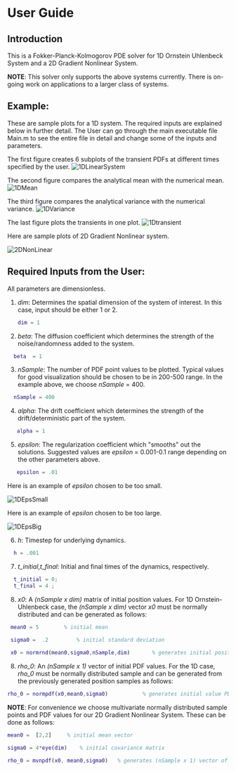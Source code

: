 
# User Guide

## Introduction 

This is a Fokker-Planck-Kolmogorov PDE solver for 1D Ornstein Uhlenbeck System and 
a 2D Gradient Nonlinear System.

**NOTE**: This solver only supports the above systems currently. There is on-going work on applications to a larger class of systems.


## Example:

These are sample plots for a 1D system. The required inputs are explained below in further detail.
The User can go through the main executable file Main.m to see the entire file in detail and change some of the inputs and parameters.

 
The first figure creates 6 subplots of the transient PDFs at different times specified by the user. 
![1DLinearSystem](Figs/Ex1DLinear.jpg)

The second figure compares the analytical mean with the numerical mean.
![1DMean](Figs/ExMean1D.jpg)

The third figure compares the analytical variance with the numerical variance.
![1DVariance](Figs/ExVariance1D.jpg)

The last figure plots the transients in one plot. 
![1Dtransient](Figs/TransientPlot.jpg)

Here are sample plots of 2D Gradient Nonlinear system.

![2DNonLinear](Figs/Ex2Dsystem.jpg)

## Required Inputs from the User:

All parameters are dimensionless. 

1. *dim*: Determines the spatial dimension of the system of interest. In this case, input should be  either 1 or 2.  

    ```matlab
    dim = 1
    ```
 2. *beta*: The diffusion coefficient which determines the strength of the noise/randomness added to the system.
  
  ```matlab
    beta  = 1
  ```
 
 3. *nSample*: The number of PDF point values to be plotted. Typical values for good visualization should be chosen to be in 200-500 range. In the example above, we choose *nSample* = 400.
 
  ```matlab 
    nSample = 400 
  ```
 4. *alpha*: The drift coefficient which determines the strength of the drift/deterministic part of the system.
 
 ```matlab 
    alpha = 1
  ```
 5. *epsilon*: The regularization coefficient which "smooths" out the solutions. Suggested values are 
 *epsilon* = 0.001-0.1 range depending on the other parameters above.
 
 ```matlab 
    epsilon = .01
 ```
Here is an example of *epsilon* chosen to be too small. 
 
![1DEpsSmall](Figs/ExEps0005.jpg)
 
 Here is an example of *epsilon* chosen to be too large. 
 
 ![1DEpsBig](Figs/ExEps01.jpg)
 
 6. *h*: Timestep for underlying dynamics. 

  ```matlab 
    h = .001
 ```
 
 7.  *t_initial*,*t_final*: Initial and final times of the dynamics, respectively.
   ```matlab 
     t_initial = 0;                                      
     t_final = 4 ;
   ```
  8. *x0*: A *(nSample x dim)* matrix of initial position values. For 1D Ornstein-Uhlenbeck case, the *(nSample x dim)* vector *x0* must be normally distributed and can be generated as follows: 
  
  ```matlab
   mean0 = 5 		% initial mean
   
   sigma0 =  .2     	% initial standard deviation
 
   x0 = normrnd(mean0,sigma0,nSample,dim) 		% generates initial positions 
 ```
  
 8. *rho_0*: An *(nSample x 1)* vector of initial PDF values. For the 1D case, *rho_0* must be normally distributed sample and can be generated from the previously generated position samples as follows: 
 
   ```matlab 
 rho_0 = normpdf(x0,mean0,sigma0) 			% generates initial value PDF
   ```
**NOTE**: For convenience we choose multivariate normally distributed  sample points and PDF values for our 2D Gradient Nonlinear System. These can be done as  follows: 

   ```matlab 
 mean0 =  [2,2]	   	% initial mean vector
 
 sigma0 = 4*eye(dim) 	% initial covariance matrix 
 
 rho_0 = mvnpdf(x0, mean0,sigma0) 	% generates (nSample x 1) vector of PDF values 
   ```

